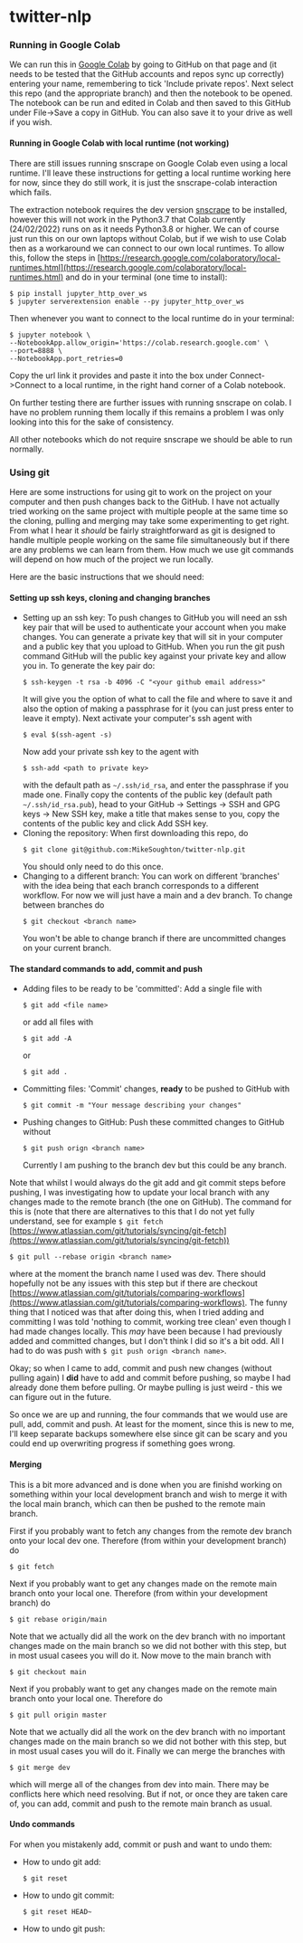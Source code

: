 # twitter-nlp

### Running in Google Colab

We can run this in [Google Colab](https://colab.research.google.com/) by going to GitHub on that page and (it needs to be tested that the GitHub accounts and repos sync up correctly) entering your name, remembering to tick 'Include private repos'. Next select this repo (and the appropriate branch) and then the notebook to be opened. The notebook can be run and edited in Colab and then saved to this GitHub under File->Save a copy in GitHub. You can also save it to your drive as well if you wish.

#### Running in Google Colab with local runtime (not working)

There are still issues running snscrape on Google Colab even using a local runtime. I'll leave these instructions for getting a local runtime working here for now, since they do still work, it is just the snscrape-colab interaction which fails.

The extraction notebook requires the dev version [snscrape](https://github.com/JustAnotherArchivist/snscrape) to be installed, however this will not work in the Python3.7 that Colab currently (24/02/2022) runs on as it needs Python3.8 or higher. We can of course just run this on our own laptops without Colab, but if we wish to use Colab then as a workaround we can connect to our own local runtimes. To allow this, follow the steps in [https://research.google.com/colaboratory/local-runtimes.html](https://research.google.com/colaboratory/local-runtimes.html) and do in your terminal (one time to install):
  ```
  $ pip install jupyter_http_over_ws
  $ jupyter serverextension enable --py jupyter_http_over_ws
  ```
Then whenever you want to connect to the local runtime do in your terminal:
  ```
  $ jupyter notebook \
  --NotebookApp.allow_origin='https://colab.research.google.com' \
  --port=8888 \
  --NotebookApp.port_retries=0
  ```
Copy the url link it provides and paste it into the box under Connect->Connect to a local runtime, in the right hand corner of a Colab notebook.

On further testing there are further issues with running snscrape on colab. I have no problem running them locally if this remains a problem I was only looking into this for the sake of consistency.

All other notebooks which do not require snscrape we should be able to run normally.

### Using git

Here are some instructions for using git to work on the project on your computer and then push changes back to the GitHub. I have not actually tried working on the same project with multiple people at the same time so the cloning, pulling and merging may take some experimenting to get right. From what I hear it *should* be fairly straightforward as git is designed to handle multiple people working on the same file simultaneously but if there are any problems we can learn from them. How much we use git commands will depend on how much of the project we run locally.

Here are the basic instructions that we should need:

#### Setting up ssh keys, cloning and changing branches

- Setting up an ssh key: To push changes to GitHub you will need an ssh key pair that will be used to authenticate your account when you make changes. You can generate a private key that will sit in your computer and a public key that you upload to GitHub. When you run the git push command GitHub will the public key against your private key and allow you in. To generate the key pair do:
  ```
  $ ssh-keygen -t rsa -b 4096 -C "<your github email address>"
  ```
  It will give you the option of what to call the file and where to save it and also the option of making a passphrase for it (you can just press enter to leave it empty). Next activate your computer's ssh agent with
  ```
  $ eval $(ssh-agent -s)
  ```
  Now add your private ssh key to the agent with
  ```
  $ ssh-add <path to private key>
  ```
  with the default path as `~/.ssh/id_rsa`, and enter the passphrase if you made one. Finally copy the contents of the public key (default path `~/.ssh/id_rsa.pub`), head to your GitHub &rarr; Settings &rarr; SSH and GPG keys &rarr; New SSH key, make a title that makes sense to you, copy the contents of the public key and click Add SSH key.
- Cloning the repository: When first downloading this repo, do
  ```
  $ git clone git@github.com:MikeSoughton/twitter-nlp.git
  ```
  You should only need to do this once.
- Changing to a different branch: You can work on different 'branches' with the idea being  that each branch corresponds to a different workflow. For now we will just have a main and a dev branch. To change between branches do
  ```
  $ git checkout <branch name>
  ```
  You won't be able to change branch if there are uncommitted changes on your current branch.

#### The standard commands to add, commit and push

- Adding files to be ready to be 'committed': Add a single file with
  ```
  $ git add <file name>
  ```
  or add all files with
  ```
  $ git add -A
  ```
  or
  ```
  $ git add .
  ```
- Committing files: 'Commit' changes, **ready** to be pushed to GitHub with
  ```
  $ git commit -m "Your message describing your changes"
  ```
- Pushing changes to GitHub: Push these committed changes to GitHub without
  ```
  $ git push orign <branch name>
  ```
  Currently I am pushing to the branch dev but this could be any branch.

Note that whilst I would always do the git add and git commit steps before pushing, I was investigating how to update your local branch with any changes made to the remote branch (the one on GitHub). The command for this is (note that there are alternatives to this that I do not yet fully understand, see for example `$ git fetch` [https://www.atlassian.com/git/tutorials/syncing/git-fetch](https://www.atlassian.com/git/tutorials/syncing/git-fetch))
```
$ git pull --rebase origin <branch name>
```
where at the moment the branch name I used was dev. There should hopefully not be any issues with this step but if there are checkout [https://www.atlassian.com/git/tutorials/comparing-workflows](https://www.atlassian.com/git/tutorials/comparing-workflows). The funny thing that I noticed was that after doing this, when I tried adding and committing I was told 'nothing to commit, working tree clean' even though I had made changes locally. This *may* have been because I had previously added and committed changes, but I don't think I did so it's a bit odd. All I had to do was push with `$ git push orign <branch name>`.

Okay; so when I came to add, commit and push new changes (without pulling again) I **did** have to add and commit before pushing, so maybe I had already done them before pulling. Or maybe pulling is just weird - this we can figure out in the future.

So once we are up and running, the four commands that we would use are pull, add, commit and push. At least for the moment, since this is new to me, I'll keep separate backups somewhere else since git can be scary and you could end up overwriting progress if something goes wrong.

#### Merging
This is a bit more advanced and is done when you are finishd working on something within your local development branch and wish to merge it with the local main branch, which can then be pushed to the remote main branch.

First if you probably want to fetch any changes from the remote dev branch onto your local dev one. Therefore (from within your development branch) do
```
$ git fetch
```
Next if you probably want to get any changes made on the remote main branch onto your local one. Therefore (from within your development branch) do
```
$ git rebase origin/main
```
Note that we actually did all the work on the dev branch with no important changes made on the main branch so we did not bother with this step, but in most usual casees you will do it. Now move to the main branch with
```
$ git checkout main
```
Next if you probably want to get any changes made on the remote main branch onto your local one. Therefore do
```
$ git pull origin master
```
Note that we actually did all the work on the dev branch with no important changes made on the main branch so we did not bother with this step, but in most usual cases you will do it. Finally we can merge the branches with
```
$ git merge dev
```
which will merge all of the changes from dev into main. There may be conflicts here which need resolving. But if not, or once they are taken care of, you can add, commit and push to the remote main branch as usual.

#### Undo commands

For when you mistakenly add, commit or push and want to undo them:
- How to undo git add:
  ```
  $ git reset
  ```
- How to undo git commit:
  ```
  $ git reset HEAD~
  ```
- How to undo git push:

